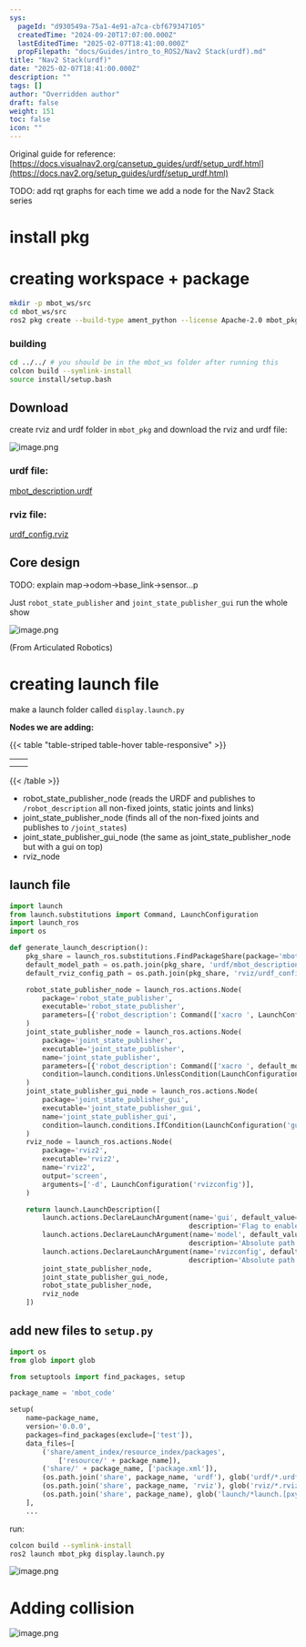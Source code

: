```yaml
---
sys:
  pageId: "d930549a-75a1-4e91-a7ca-cbf679347105"
  createdTime: "2024-09-20T17:07:00.000Z"
  lastEditedTime: "2025-02-07T18:41:00.000Z"
  propFilepath: "docs/Guides/intro_to_ROS2/Nav2 Stack(urdf).md"
title: "Nav2 Stack(urdf)"
date: "2025-02-07T18:41:00.000Z"
description: ""
tags: []
author: "Overridden author"
draft: false
weight: 151
toc: false
icon: ""
---
```


Original guide for reference: [https://docs.visualnav2.org/cansetup_guides/urdf/setup_urdf.html](https://docs.nav2.org/setup_guides/urdf/setup_urdf.html)

TODO: add rqt graphs for each time we add a node for the Nav2 Stack series

# install pkg

# creating workspace + package

```bash
mkdir -p mbot_ws/src
cd mbot_ws/src
ros2 pkg create --build-type ament_python --license Apache-2.0 mbot_pkg 
```

### building 

```bash
cd ../../ # you should be in the mbot_ws folder after running this
colcon build --symlink-install  
source install/setup.bash
```

## Download

create rviz and urdf folder in `mbot_pkg` and download the rviz and urdf file:

![image.png](https://prod-files-secure.s3.us-west-2.amazonaws.com/d518164a-d88e-44d1-a4ee-3adb3bd8bce0/60e8d4f3-bb68-4928-b682-3519bd67f0c9/image.png?X-Amz-Algorithm=AWS4-HMAC-SHA256&X-Amz-Content-Sha256=UNSIGNED-PAYLOAD&X-Amz-Credential=ASIAZI2LB466YPGNVIM5%2F20250405%2Fus-west-2%2Fs3%2Faws4_request&X-Amz-Date=20250405T021627Z&X-Amz-Expires=3600&X-Amz-Security-Token=IQoJb3JpZ2luX2VjEKr%2F%2F%2F%2F%2F%2F%2F%2F%2F%2FwEaCXVzLXdlc3QtMiJIMEYCIQDUcrEqFSwfuB80N8IirncGCUioxzpCgFMViBM%2FQxJWTwIhANNDM4rAH6IJ2JwMYnOsOZ7QuzRFNHiRhP2sJuVrxX2UKv8DCCMQABoMNjM3NDIzMTgzODA1IgzTpnPoB05bjkd3Kukq3AP9S9KggD9awJC%2BoLP2CKTlCRQQ%2FoaOtUgN2baRiubA7CTbEvOUbEEsIJM7u29d13g%2FYbOXTYn4f2rFXPquOY8N9tEa7kyc9zEW4Pkng7XAYvso13dQmLmMsx%2B%2F8KmgKR2DoJ2FGtLuQR9ABczdUZtAc1LfGvAzHdPAAJyOPDcJZOXiVkYxo2t9luTlcN%2Bx%2BwXQYvd5IhT3I7fERL%2FRl4M1IgO%2Fh9loFgBMmXhT6q29etLm72Pgs61zBILA%2B1zptIDJSQNT7XftTkRewYI%2FO3ItREcNT9zXYnZfmDAOkA%2B6F8E4hhT9rBznFkP%2B1Tq140JnBdUKsZHFyom9ZVdtLK7s%2F0BObeWS2YN4U6OrTatBaLoCKMn8jBGaLH1mTdH0T6j7q9o6JWgDIc23gTJ45FDxVM9IFex5QbEwArzREZGa5cgCRcJaT2Nv9HzKOyNp7lFDvQJaMCtHc2IQ31kwlNFs7%2FhRo2BEwBenW1%2BfuPWQ1%2Fu%2Bx5pUFpVtRJkGVPalDo%2BCA2Lp2GdKTI71CcxDaujU%2FAQEHlToc1JAV9ZkdLsuqZONhiWPPkHNgILIa01rA8Mel7lKIBLZ6OGN3xN8a%2BlqzVS9Fpyf7UZC1ousviCVYZ4KKb9f%2ByRqst4P8zCBo8K%2FBjqkAfOikawvJ2d%2BN2QTD1Xv6PnG%2Fl0MsujC49HAiIRvJEnJ8u%2FHu5ds89fT3j4qDKYKghfn%2Fw2bV1RVezooesfejCSrM9sp5qqke7R%2BLutWShCA9HHGx0JmuMNGaj1xBKbKQ7FV0uouuX7cIoVDOVyldXmf9%2BooNmKKV%2BoN9DW54Fj3UL9lq0ljiKR7ILUqv10zzFizQFftA8%2Bv5%2FoXpI4kiWu9Z4aq&X-Amz-Signature=73523ef7b2489bbfbb8cdc2aad54b21bbbe177dea776f8f7766bae0faf7b4018&X-Amz-SignedHeaders=host&x-id=GetObject)

### urdf file:

[mbot_description.urdf](https://prod-files-secure.s3.us-west-2.amazonaws.com/d518164a-d88e-44d1-a4ee-3adb3bd8bce0/3b2e2a2a-0671-42c6-9a27-600d8e1f6385/mbot_description.urdf?X-Amz-Algorithm=AWS4-HMAC-SHA256&X-Amz-Content-Sha256=UNSIGNED-PAYLOAD&X-Amz-Credential=ASIAZI2LB466YPGNVIM5%2F20250405%2Fus-west-2%2Fs3%2Faws4_request&X-Amz-Date=20250405T021627Z&X-Amz-Expires=3600&X-Amz-Security-Token=IQoJb3JpZ2luX2VjEKr%2F%2F%2F%2F%2F%2F%2F%2F%2F%2FwEaCXVzLXdlc3QtMiJIMEYCIQDUcrEqFSwfuB80N8IirncGCUioxzpCgFMViBM%2FQxJWTwIhANNDM4rAH6IJ2JwMYnOsOZ7QuzRFNHiRhP2sJuVrxX2UKv8DCCMQABoMNjM3NDIzMTgzODA1IgzTpnPoB05bjkd3Kukq3AP9S9KggD9awJC%2BoLP2CKTlCRQQ%2FoaOtUgN2baRiubA7CTbEvOUbEEsIJM7u29d13g%2FYbOXTYn4f2rFXPquOY8N9tEa7kyc9zEW4Pkng7XAYvso13dQmLmMsx%2B%2F8KmgKR2DoJ2FGtLuQR9ABczdUZtAc1LfGvAzHdPAAJyOPDcJZOXiVkYxo2t9luTlcN%2Bx%2BwXQYvd5IhT3I7fERL%2FRl4M1IgO%2Fh9loFgBMmXhT6q29etLm72Pgs61zBILA%2B1zptIDJSQNT7XftTkRewYI%2FO3ItREcNT9zXYnZfmDAOkA%2B6F8E4hhT9rBznFkP%2B1Tq140JnBdUKsZHFyom9ZVdtLK7s%2F0BObeWS2YN4U6OrTatBaLoCKMn8jBGaLH1mTdH0T6j7q9o6JWgDIc23gTJ45FDxVM9IFex5QbEwArzREZGa5cgCRcJaT2Nv9HzKOyNp7lFDvQJaMCtHc2IQ31kwlNFs7%2FhRo2BEwBenW1%2BfuPWQ1%2Fu%2Bx5pUFpVtRJkGVPalDo%2BCA2Lp2GdKTI71CcxDaujU%2FAQEHlToc1JAV9ZkdLsuqZONhiWPPkHNgILIa01rA8Mel7lKIBLZ6OGN3xN8a%2BlqzVS9Fpyf7UZC1ousviCVYZ4KKb9f%2ByRqst4P8zCBo8K%2FBjqkAfOikawvJ2d%2BN2QTD1Xv6PnG%2Fl0MsujC49HAiIRvJEnJ8u%2FHu5ds89fT3j4qDKYKghfn%2Fw2bV1RVezooesfejCSrM9sp5qqke7R%2BLutWShCA9HHGx0JmuMNGaj1xBKbKQ7FV0uouuX7cIoVDOVyldXmf9%2BooNmKKV%2BoN9DW54Fj3UL9lq0ljiKR7ILUqv10zzFizQFftA8%2Bv5%2FoXpI4kiWu9Z4aq&X-Amz-Signature=eafed16f6f0b85bb4dab8e6e4bf8152c4c7ae0d3cb616b849ac548b97eb22596&X-Amz-SignedHeaders=host&x-id=GetObject)

### rviz file:

[urdf_config.rviz](https://prod-files-secure.s3.us-west-2.amazonaws.com/d518164a-d88e-44d1-a4ee-3adb3bd8bce0/883b4535-a297-4d3c-87a4-6a90962c0695/urdf_config.rviz?X-Amz-Algorithm=AWS4-HMAC-SHA256&X-Amz-Content-Sha256=UNSIGNED-PAYLOAD&X-Amz-Credential=ASIAZI2LB466YPGNVIM5%2F20250405%2Fus-west-2%2Fs3%2Faws4_request&X-Amz-Date=20250405T021627Z&X-Amz-Expires=3600&X-Amz-Security-Token=IQoJb3JpZ2luX2VjEKr%2F%2F%2F%2F%2F%2F%2F%2F%2F%2FwEaCXVzLXdlc3QtMiJIMEYCIQDUcrEqFSwfuB80N8IirncGCUioxzpCgFMViBM%2FQxJWTwIhANNDM4rAH6IJ2JwMYnOsOZ7QuzRFNHiRhP2sJuVrxX2UKv8DCCMQABoMNjM3NDIzMTgzODA1IgzTpnPoB05bjkd3Kukq3AP9S9KggD9awJC%2BoLP2CKTlCRQQ%2FoaOtUgN2baRiubA7CTbEvOUbEEsIJM7u29d13g%2FYbOXTYn4f2rFXPquOY8N9tEa7kyc9zEW4Pkng7XAYvso13dQmLmMsx%2B%2F8KmgKR2DoJ2FGtLuQR9ABczdUZtAc1LfGvAzHdPAAJyOPDcJZOXiVkYxo2t9luTlcN%2Bx%2BwXQYvd5IhT3I7fERL%2FRl4M1IgO%2Fh9loFgBMmXhT6q29etLm72Pgs61zBILA%2B1zptIDJSQNT7XftTkRewYI%2FO3ItREcNT9zXYnZfmDAOkA%2B6F8E4hhT9rBznFkP%2B1Tq140JnBdUKsZHFyom9ZVdtLK7s%2F0BObeWS2YN4U6OrTatBaLoCKMn8jBGaLH1mTdH0T6j7q9o6JWgDIc23gTJ45FDxVM9IFex5QbEwArzREZGa5cgCRcJaT2Nv9HzKOyNp7lFDvQJaMCtHc2IQ31kwlNFs7%2FhRo2BEwBenW1%2BfuPWQ1%2Fu%2Bx5pUFpVtRJkGVPalDo%2BCA2Lp2GdKTI71CcxDaujU%2FAQEHlToc1JAV9ZkdLsuqZONhiWPPkHNgILIa01rA8Mel7lKIBLZ6OGN3xN8a%2BlqzVS9Fpyf7UZC1ousviCVYZ4KKb9f%2ByRqst4P8zCBo8K%2FBjqkAfOikawvJ2d%2BN2QTD1Xv6PnG%2Fl0MsujC49HAiIRvJEnJ8u%2FHu5ds89fT3j4qDKYKghfn%2Fw2bV1RVezooesfejCSrM9sp5qqke7R%2BLutWShCA9HHGx0JmuMNGaj1xBKbKQ7FV0uouuX7cIoVDOVyldXmf9%2BooNmKKV%2BoN9DW54Fj3UL9lq0ljiKR7ILUqv10zzFizQFftA8%2Bv5%2FoXpI4kiWu9Z4aq&X-Amz-Signature=b3fd29880fd07a5a2ff1c1708fc3efac96e1de597864629e32e3f822d2b60103&X-Amz-SignedHeaders=host&x-id=GetObject)

## Core design

TODO: explain map→odom→base_link→sensor…p

Just `robot_state_publisher` and `joint_state_publisher_gui` run the whole show

![image.png](https://prod-files-secure.s3.us-west-2.amazonaws.com/d518164a-d88e-44d1-a4ee-3adb3bd8bce0/64f4a3b8-f3c0-4033-b559-14312f915650/image.png?X-Amz-Algorithm=AWS4-HMAC-SHA256&X-Amz-Content-Sha256=UNSIGNED-PAYLOAD&X-Amz-Credential=ASIAZI2LB466YPGNVIM5%2F20250405%2Fus-west-2%2Fs3%2Faws4_request&X-Amz-Date=20250405T021627Z&X-Amz-Expires=3600&X-Amz-Security-Token=IQoJb3JpZ2luX2VjEKr%2F%2F%2F%2F%2F%2F%2F%2F%2F%2FwEaCXVzLXdlc3QtMiJIMEYCIQDUcrEqFSwfuB80N8IirncGCUioxzpCgFMViBM%2FQxJWTwIhANNDM4rAH6IJ2JwMYnOsOZ7QuzRFNHiRhP2sJuVrxX2UKv8DCCMQABoMNjM3NDIzMTgzODA1IgzTpnPoB05bjkd3Kukq3AP9S9KggD9awJC%2BoLP2CKTlCRQQ%2FoaOtUgN2baRiubA7CTbEvOUbEEsIJM7u29d13g%2FYbOXTYn4f2rFXPquOY8N9tEa7kyc9zEW4Pkng7XAYvso13dQmLmMsx%2B%2F8KmgKR2DoJ2FGtLuQR9ABczdUZtAc1LfGvAzHdPAAJyOPDcJZOXiVkYxo2t9luTlcN%2Bx%2BwXQYvd5IhT3I7fERL%2FRl4M1IgO%2Fh9loFgBMmXhT6q29etLm72Pgs61zBILA%2B1zptIDJSQNT7XftTkRewYI%2FO3ItREcNT9zXYnZfmDAOkA%2B6F8E4hhT9rBznFkP%2B1Tq140JnBdUKsZHFyom9ZVdtLK7s%2F0BObeWS2YN4U6OrTatBaLoCKMn8jBGaLH1mTdH0T6j7q9o6JWgDIc23gTJ45FDxVM9IFex5QbEwArzREZGa5cgCRcJaT2Nv9HzKOyNp7lFDvQJaMCtHc2IQ31kwlNFs7%2FhRo2BEwBenW1%2BfuPWQ1%2Fu%2Bx5pUFpVtRJkGVPalDo%2BCA2Lp2GdKTI71CcxDaujU%2FAQEHlToc1JAV9ZkdLsuqZONhiWPPkHNgILIa01rA8Mel7lKIBLZ6OGN3xN8a%2BlqzVS9Fpyf7UZC1ousviCVYZ4KKb9f%2ByRqst4P8zCBo8K%2FBjqkAfOikawvJ2d%2BN2QTD1Xv6PnG%2Fl0MsujC49HAiIRvJEnJ8u%2FHu5ds89fT3j4qDKYKghfn%2Fw2bV1RVezooesfejCSrM9sp5qqke7R%2BLutWShCA9HHGx0JmuMNGaj1xBKbKQ7FV0uouuX7cIoVDOVyldXmf9%2BooNmKKV%2BoN9DW54Fj3UL9lq0ljiKR7ILUqv10zzFizQFftA8%2Bv5%2FoXpI4kiWu9Z4aq&X-Amz-Signature=67c3049bcaa5e0859a19eef45b1d34b424947f7d221607745ba3fc2d687c2f92&X-Amz-SignedHeaders=host&x-id=GetObject)

(From Articulated Robotics)

# creating launch file

make a launch folder called `display.launch.py`

**Nodes we are adding:**

{{< table "table-striped table-hover table-responsive" >}}

|   |   |
| - | - |
|   |   |
|   |   |

{{< /table >}}

- robot_state_publisher_node (reads the URDF and publishes to `/robot_description` all non-fixed joints, static joints and links)
- joint_state_publisher_node (finds all of the non-fixed joints and publishes to `/joint_states`)
- joint_state_publisher_gui_node (the same as joint_state_publisher_node but with a gui on top)
- rviz_node

## launch file

```python
import launch
from launch.substitutions import Command, LaunchConfiguration
import launch_ros
import os

def generate_launch_description():
    pkg_share = launch_ros.substitutions.FindPackageShare(package='mbot_pkg').find('mbot_pkg')
    default_model_path = os.path.join(pkg_share, 'urdf/mbot_description.urdf')
    default_rviz_config_path = os.path.join(pkg_share, 'rviz/urdf_config.rviz')

    robot_state_publisher_node = launch_ros.actions.Node(
        package='robot_state_publisher',
        executable='robot_state_publisher',
        parameters=[{'robot_description': Command(['xacro ', LaunchConfiguration('model')])}]
    )
    joint_state_publisher_node = launch_ros.actions.Node(
        package='joint_state_publisher',
        executable='joint_state_publisher',
        name='joint_state_publisher',
        parameters=[{'robot_description': Command(['xacro ', default_model_path])}],
        condition=launch.conditions.UnlessCondition(LaunchConfiguration('gui'))
    )
    joint_state_publisher_gui_node = launch_ros.actions.Node(
        package='joint_state_publisher_gui',
        executable='joint_state_publisher_gui',
        name='joint_state_publisher_gui',
        condition=launch.conditions.IfCondition(LaunchConfiguration('gui'))
    )
    rviz_node = launch_ros.actions.Node(
        package='rviz2',
        executable='rviz2',
        name='rviz2',
        output='screen',
        arguments=['-d', LaunchConfiguration('rvizconfig')],
    )

    return launch.LaunchDescription([
        launch.actions.DeclareLaunchArgument(name='gui', default_value='True',
                                            description='Flag to enable joint_state_publisher_gui'),
        launch.actions.DeclareLaunchArgument(name='model', default_value=default_model_path,
                                            description='Absolute path to robot urdf file'),
        launch.actions.DeclareLaunchArgument(name='rvizconfig', default_value=default_rviz_config_path,
                                            description='Absolute path to rviz config file'),
        joint_state_publisher_node,
        joint_state_publisher_gui_node,
        robot_state_publisher_node,
        rviz_node
    ])
```

## add new files to `setup.py` 

```python
import os
from glob import glob

from setuptools import find_packages, setup

package_name = 'mbot_code'

setup(
    name=package_name,
    version='0.0.0',
    packages=find_packages(exclude=['test']),
    data_files=[
        ('share/ament_index/resource_index/packages',
            ['resource/' + package_name]),
        ('share/' + package_name, ['package.xml']),
        (os.path.join('share', package_name, 'urdf'), glob('urdf/*.urdf')),
        (os.path.join('share', package_name, 'rviz'), glob('rviz/*.rviz*')),
        (os.path.join('share', package_name), glob('launch/*launch.[pxy][yma]*')),
    ],
    ...
```

run:

```bash
colcon build --symlink-install
ros2 launch mbot_pkg display.launch.py
```

![image.png](https://prod-files-secure.s3.us-west-2.amazonaws.com/d518164a-d88e-44d1-a4ee-3adb3bd8bce0/98177d9e-161f-4928-ab62-342d42c35cff/image.png?X-Amz-Algorithm=AWS4-HMAC-SHA256&X-Amz-Content-Sha256=UNSIGNED-PAYLOAD&X-Amz-Credential=ASIAZI2LB466YPGNVIM5%2F20250405%2Fus-west-2%2Fs3%2Faws4_request&X-Amz-Date=20250405T021627Z&X-Amz-Expires=3600&X-Amz-Security-Token=IQoJb3JpZ2luX2VjEKr%2F%2F%2F%2F%2F%2F%2F%2F%2F%2FwEaCXVzLXdlc3QtMiJIMEYCIQDUcrEqFSwfuB80N8IirncGCUioxzpCgFMViBM%2FQxJWTwIhANNDM4rAH6IJ2JwMYnOsOZ7QuzRFNHiRhP2sJuVrxX2UKv8DCCMQABoMNjM3NDIzMTgzODA1IgzTpnPoB05bjkd3Kukq3AP9S9KggD9awJC%2BoLP2CKTlCRQQ%2FoaOtUgN2baRiubA7CTbEvOUbEEsIJM7u29d13g%2FYbOXTYn4f2rFXPquOY8N9tEa7kyc9zEW4Pkng7XAYvso13dQmLmMsx%2B%2F8KmgKR2DoJ2FGtLuQR9ABczdUZtAc1LfGvAzHdPAAJyOPDcJZOXiVkYxo2t9luTlcN%2Bx%2BwXQYvd5IhT3I7fERL%2FRl4M1IgO%2Fh9loFgBMmXhT6q29etLm72Pgs61zBILA%2B1zptIDJSQNT7XftTkRewYI%2FO3ItREcNT9zXYnZfmDAOkA%2B6F8E4hhT9rBznFkP%2B1Tq140JnBdUKsZHFyom9ZVdtLK7s%2F0BObeWS2YN4U6OrTatBaLoCKMn8jBGaLH1mTdH0T6j7q9o6JWgDIc23gTJ45FDxVM9IFex5QbEwArzREZGa5cgCRcJaT2Nv9HzKOyNp7lFDvQJaMCtHc2IQ31kwlNFs7%2FhRo2BEwBenW1%2BfuPWQ1%2Fu%2Bx5pUFpVtRJkGVPalDo%2BCA2Lp2GdKTI71CcxDaujU%2FAQEHlToc1JAV9ZkdLsuqZONhiWPPkHNgILIa01rA8Mel7lKIBLZ6OGN3xN8a%2BlqzVS9Fpyf7UZC1ousviCVYZ4KKb9f%2ByRqst4P8zCBo8K%2FBjqkAfOikawvJ2d%2BN2QTD1Xv6PnG%2Fl0MsujC49HAiIRvJEnJ8u%2FHu5ds89fT3j4qDKYKghfn%2Fw2bV1RVezooesfejCSrM9sp5qqke7R%2BLutWShCA9HHGx0JmuMNGaj1xBKbKQ7FV0uouuX7cIoVDOVyldXmf9%2BooNmKKV%2BoN9DW54Fj3UL9lq0ljiKR7ILUqv10zzFizQFftA8%2Bv5%2FoXpI4kiWu9Z4aq&X-Amz-Signature=a10281ad805e804b84ae876c5596ce3a72fb4573eb883e5425a14107a4b7541a&X-Amz-SignedHeaders=host&x-id=GetObject)

# Adding collision

![image.png](https://prod-files-secure.s3.us-west-2.amazonaws.com/d518164a-d88e-44d1-a4ee-3adb3bd8bce0/6c70e3ae-bba2-425a-8727-0c3370140bcf/image.png?X-Amz-Algorithm=AWS4-HMAC-SHA256&X-Amz-Content-Sha256=UNSIGNED-PAYLOAD&X-Amz-Credential=ASIAZI2LB466YPGNVIM5%2F20250405%2Fus-west-2%2Fs3%2Faws4_request&X-Amz-Date=20250405T021627Z&X-Amz-Expires=3600&X-Amz-Security-Token=IQoJb3JpZ2luX2VjEKr%2F%2F%2F%2F%2F%2F%2F%2F%2F%2FwEaCXVzLXdlc3QtMiJIMEYCIQDUcrEqFSwfuB80N8IirncGCUioxzpCgFMViBM%2FQxJWTwIhANNDM4rAH6IJ2JwMYnOsOZ7QuzRFNHiRhP2sJuVrxX2UKv8DCCMQABoMNjM3NDIzMTgzODA1IgzTpnPoB05bjkd3Kukq3AP9S9KggD9awJC%2BoLP2CKTlCRQQ%2FoaOtUgN2baRiubA7CTbEvOUbEEsIJM7u29d13g%2FYbOXTYn4f2rFXPquOY8N9tEa7kyc9zEW4Pkng7XAYvso13dQmLmMsx%2B%2F8KmgKR2DoJ2FGtLuQR9ABczdUZtAc1LfGvAzHdPAAJyOPDcJZOXiVkYxo2t9luTlcN%2Bx%2BwXQYvd5IhT3I7fERL%2FRl4M1IgO%2Fh9loFgBMmXhT6q29etLm72Pgs61zBILA%2B1zptIDJSQNT7XftTkRewYI%2FO3ItREcNT9zXYnZfmDAOkA%2B6F8E4hhT9rBznFkP%2B1Tq140JnBdUKsZHFyom9ZVdtLK7s%2F0BObeWS2YN4U6OrTatBaLoCKMn8jBGaLH1mTdH0T6j7q9o6JWgDIc23gTJ45FDxVM9IFex5QbEwArzREZGa5cgCRcJaT2Nv9HzKOyNp7lFDvQJaMCtHc2IQ31kwlNFs7%2FhRo2BEwBenW1%2BfuPWQ1%2Fu%2Bx5pUFpVtRJkGVPalDo%2BCA2Lp2GdKTI71CcxDaujU%2FAQEHlToc1JAV9ZkdLsuqZONhiWPPkHNgILIa01rA8Mel7lKIBLZ6OGN3xN8a%2BlqzVS9Fpyf7UZC1ousviCVYZ4KKb9f%2ByRqst4P8zCBo8K%2FBjqkAfOikawvJ2d%2BN2QTD1Xv6PnG%2Fl0MsujC49HAiIRvJEnJ8u%2FHu5ds89fT3j4qDKYKghfn%2Fw2bV1RVezooesfejCSrM9sp5qqke7R%2BLutWShCA9HHGx0JmuMNGaj1xBKbKQ7FV0uouuX7cIoVDOVyldXmf9%2BooNmKKV%2BoN9DW54Fj3UL9lq0ljiKR7ILUqv10zzFizQFftA8%2Bv5%2FoXpI4kiWu9Z4aq&X-Amz-Signature=c9dc5bb3950327408c921c78ea780b6e14445c5f9f1ae5bb61c35bb8b04db489&X-Amz-SignedHeaders=host&x-id=GetObject)
